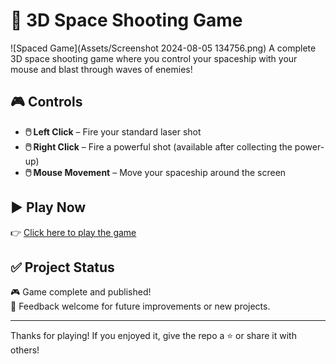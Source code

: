 # 🚀 3D Space Shooting Game
![Spaced Game](Assets/Screenshot 2024-08-05 134756.png)
A complete 3D space shooting game where you control your spaceship with your mouse and blast through waves of enemies!

## 🎮 Controls

- **🖱️ Left Click** – Fire your standard laser shot  
- **🖱️ Right Click** – Fire a powerful shot (available after collecting the power-up)  
- **🖱️ Mouse Movement** – Move your spaceship around the screen  

## ▶️ Play Now

👉 [Click here to play the game](https://daemondihya.itch.io/spaced)

## ✅ Project Status

🎮 Game complete and published!  
💬 Feedback welcome for future improvements or new projects.

---
Thanks for playing! If you enjoyed it, give the repo a ⭐ or share it with others!
